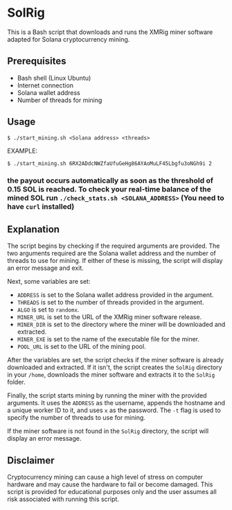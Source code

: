 # SolRig

This is a Bash script that downloads and runs the XMRig miner software adapted for Solana cryptocurrency mining. 

## Prerequisites

- Bash shell (Linux Ubuntu)
- Internet connection
- Solana wallet address
- Number of threads for mining

## Usage

`$ ./start_mining.sh <Solana address> <threads>`

EXAMPLE:

`$ ./start_mining.sh 6RX2ADdcNWZfaUfuGeHg86AYAoMuLF45Lbgfu3oNGh9i 2`

### the payout occurs automatically as soon as the threshold of 0.15 SOL is reached. To check your real-time balance of the mined SOL run `./check_stats.sh <SOLANA_ADDRESS>` (You need to have `curl` installed)



## Explanation

The script begins by checking if the required arguments are provided. The two arguments required are the Solana wallet address and the number of threads to use for mining. If either of these is missing, the script will display an error message and exit.

Next, some variables are set:
- `ADDRESS` is set to the Solana wallet address provided in the argument.
- `THREADS` is set to the number of threads provided in the argument.
- `ALGO` is set to `randomx`.
- `MINER_URL` is set to the URL of the XMRig miner software release.
- `MINER_DIR` is set to the directory where the miner will be downloaded and extracted.
- `MINER_EXE` is set to the name of the executable file for the miner.
- `POOL_URL` is set to the URL of the mining pool.

After the variables are set, the script checks if the miner software is already downloaded and extracted. If it isn't, the script creates the `SolRig` directory in your `/home`, downloads the miner software and extracts it to the `SolRig` folder.

Finally, the script starts mining by running the miner with the provided arguments. It uses the `ADDRESS` as the username, appends the hostname and a unique worker ID to it, and uses `x` as the password. The `-t` flag is used to specify the number of threads to use for mining.

If the miner software is not found in the `SolRig` directory, the script will display an error message.


## Disclaimer

Cryptocurrency mining can cause a high level of stress on computer hardware and may cause the hardware to fail or become damaged. This script is provided for educational purposes only and the user assumes all risk associated with running this script.

